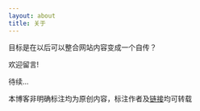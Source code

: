 ```yaml
---
layout: about
title: 关于
---
```

目标是在以后可以整合网站内容变成一个自传？

欢迎留言!

待续...

本博客非明确标注均为原创内容，标注作者及[链接](https://blog.liqingchen.com)均可转载
